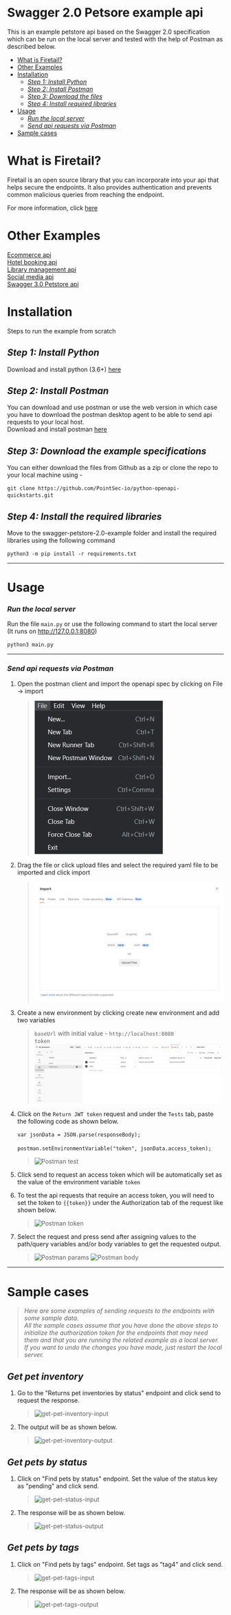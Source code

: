 # Swagger 2.0 Petsore example api

This is an example petstore api based on the Swagger 2.0 specification which can be run on the local server and tested with the help of Postman as described below.

  - [What is Firetail?](#what-is-firetail)
  - [Other Examples](#other-examples)
  - [Installation](#installation)
    - [*Step 1: Install Python*](#step-1-install-python)
    - [*Step 2: Install Postman*](#step-2-install-postman)
    - [*Step 3: Download the files*](#step-3-download-the-files)
    - [*Step 4: Install required libraries*](#step-3-install-required-libraries)
  - [Usage](#usage)
    - [*Run the local server*](#run-the-local-server)
    - [*Send api requests via Postman*](#sending-api-requests-via-postman)
  - [Sample cases](#sample-cases)
  
What is Firetail? 
===
Firetail is an open source library that you can incorporate into your api that 
helps secure the endpoints. It also provides authentication and prevents common malicious queries from reaching the endpoint.

For more information, click [here](https://pointsecio.readthedocs.io/en/latest/)


Other Examples
===
[Ecommerce api](../ecommerce-example/README.MD)<br>
[Hotel booking api](../hotel-booking-example/README.MD)<br>
[Library management api](../library-management-example/README.MD)<br>
[Social media api](../social-media-example/README.MD)<br>
[Swagger 3.0 Petstore api](../swagger-petstore-3.0-example/README.MD)

Installation
===
Steps to run the example from scratch

## *Step 1: Install Python*

Download and install python (3.6+) [here](https://www.python.org/downloads/)


## *Step 2: Install Postman*

You can download and use postman or use the web version in which case you have to download the postman desktop agent to be able to send api requests to your local host.<br>
Download and install postman [here](https://www.postman.com/downloads/)


## *Step 3: Download the example specifications*

You can either download the files from Github as a zip or clone the repo to your local machine using -
```
git clone https://github.com/PointSec-io/python-openapi-quickstarts.git
```


## *Step 4: Install the required libraries*

Move to the swagger-petstore-2.0-example folder and install the required libraries using the following command
```
python3 -m pip install -r requirements.txt
```
***

Usage
===

### *Run the local server*

Run the file `main.py` or use the following command  to start the local server (It runs on http://127.0.0.1:8080)
```
python3 main.py
```
***

### *Send api requests via Postman*

1. Open the postman client and import the openapi spec by clicking on File -> import
    >![Import yaml to postman](../assets/images/petstore-2/postman-import.jpg)

2. Drag the file or click upload files and select the required yaml file to be imported and click import
    >![Postman import dialog](../assets/images/petstore-2/postman-import-file.jpg)

3. Create a new environment by clicking create new environment and add two variables
    >`baseUrl` with initial value - `http://localhost:8080`<br>
    >`token`
    >![Postman environment](../assets/images/petstore-2/postman-environment.jpg)

4. Click on the `Return JWT token` request and under the `Tests` tab, paste the following code as shown below.
    ```
    var jsonData = JSON.parse(responseBody);

    postman.setEnvironmentVariable("token", jsonData.access_token);

   ```
    >![Postman test](/assets/images/petstore-2/postman-test.jpg)
   

5. Click send to request an access token which will be automatically set as the value of the environment variable `token`

6. To test the api requests that require an access token, you will need to set the token to `{{token}}` under the Authorization tab of the request like shown below.
    >![Postman token](../assets/images/petstore-2/postman-token.jpg)

7. Select the request and press send after assigning values to the path/query variables and/or body variables to get the requested output.
    >![Postman params](../assets/images/petstore-2/postman-param.jpg)
    >![Postman body](../assets/images/petstore-2/postman-body.jpg)
***
Sample cases
===
>*Here are some examples of sending requests to the endpoints with some sample data.<br>All the sample cases assume that you have done the above steps to initialize the authorization token for the endpoints that may need them and that you are running the related example as a local server.<br>
If you want to undo the changes you have made, just restart the local server.*
## *Get pet inventory*
1. Go to the "Returns pet inventories by status" endpoint and click send to request the response.
    >![get-pet-inventory-input](../assets/images/petstore-2/samples/get-pet-inventory-input.png)
2. The output will be as shown below.
    >![get-pet-inventory-output](../assets/images/petstore-2/samples/get-pet-inventory-output.png)

## *Get pets by status*
1. Click on "Find pets by status" endpoint. Set the value of the status key as "pending" and click send.
    >![get-pet-status-input](../assets/images/petstore-2/samples/get-pet-status-input.png)
2. The response will be as shown below.
    >![get-pet-status-output](../assets/images/petstore-2/samples/get-put-status-output.png)
## *Get pets by tags*
1. Click on "Find pets by tags" endpoint. Set tags as "tag4" and click send.
    >![get-pet-tags-input](../assets/images/petstore-2/samples/get-pet-tags-input.png)
2. The response will be as shown below.
    >![get-pet-tags-output](../assets/images/petstore-2/samples/get-pet-tags-output.png)